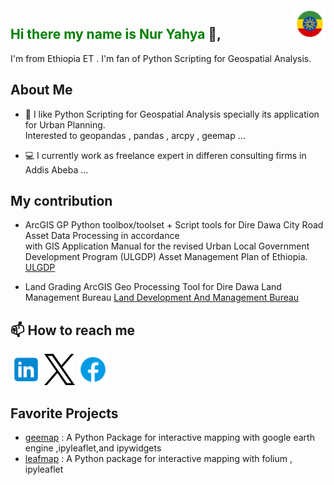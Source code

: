  <img align='right' src="assets/eth_circle.png" height="50px"> 

## <font color = 'green'> Hi there my name is Nur Yahya   </font> 👋,   


I'm from  Ethiopia ET . I'm  fan of Python Scripting for Geospatial Analysis. 


## About Me

- 👨 I like Python Scripting for Geospatial Analysis specially its application for Urban Planning.  
        Interested to geopandas , pandas , arcpy , geemap ... 
      
- 💻 I currently work as freelance expert in differen consulting firms in Addis Abeba ...

## My contribution 

- ArcGIS GP Python toolbox/toolset + Script tools for Dire Dawa City Road Asset Data Processing in accordance  
  with GIS Application Manual for the revised Urban Local Government Development Program (ULGDP) Asset Management Plan of Ethiopia.  
  [ULGDP](https://documents.worldbank.org/en/publication/documents-reports/documentdetail/799661468036328375/ethiopia-second-urban-local-government-development-program-ulgdp-ii-technical-assessment)
  
- Land Grading ArcGIS Geo Processing Tool for Dire Dawa Land  Management Bureau [Land Development And Management Bureau](https://www.diredawa.gov.et/en/office/land-development-and-management-bureau-1)   
  





## 📫 How to reach me

[<img src="assets/lk.png" height="50px">](https://www.linkedin.com/in/nur-yahya-1495a9102/)
[<img src="assets/x.png" height="50px">](https://twitter.com/Nur_Yahya_)
[<img src="assets/fb.png" height="50px">](https://www.facebook.com/nur.yahya.391)

## Favorite Projects
- [geemap](https://geemap.org) : A Python Package for interactive mapping with google earth engine ,ipyleaflet,and ipywidgets
- [leafmap](https://leafmap.org) : A Python package for interactive mapping with folium , ipyleaflet




